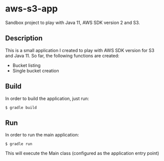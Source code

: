 # aws-s3-app

Sandbox project to play with Java 11, AWS SDK version 2 and S3.

## Description

This is a small application I created to play with AWS SDK version for S3 and Java 11. So far, 
the following functions are created:

* Bucket listing
* Single bucket creation

## Build

In order to build the application, just run:

```shell script
$ gradle build
```

## Run

In order to run the main application:

```shell script
$ gradle run
```

This will execute the Main class (configured as the application entry point)
